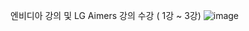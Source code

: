 엔비디아 강의 및 LG Aimers 강의 수강 ( 1강 ~ 3강)
![image](https://github.com/PocachipMind/TIL/assets/101550112/8a50e822-32fb-4a20-b2df-a92c99f185cf)
